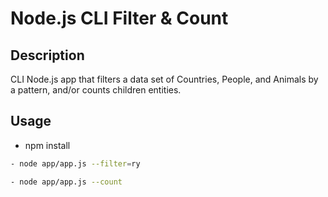 # Node.js CLI Filter & Count

## Description

CLI Node.js app that filters a data set of Countries, People, and Animals by a pattern, and/or counts children entities.

## Usage

- npm install

```bash
- node app/app.js --filter=ry

- node app/app.js --count
